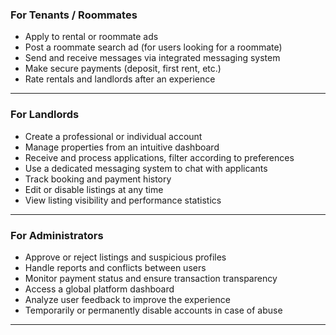 ### **For Tenants / Roommates**

* Apply to rental or roommate ads 
* Post a roommate search ad (for users looking for a roommate)
* Send and receive messages via integrated messaging system
* Make secure payments (deposit, first rent, etc.)
* Rate rentals and landlords after an experience

---

### **For Landlords**

* Create a professional or individual account
* Manage properties from an intuitive dashboard
* Receive and process applications, filter according to preferences
* Use a dedicated messaging system to chat with applicants
* Track booking and payment history
* Edit or disable listings at any time
* View listing visibility and performance statistics

---

### **For Administrators**

* Approve or reject listings and suspicious profiles
* Handle reports and conflicts between users
* Monitor payment status and ensure transaction transparency
* Access a global platform dashboard
* Analyze user feedback to improve the experience
* Temporarily or permanently disable accounts in case of abuse

---